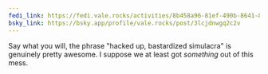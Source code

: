 ```yaml
---
fedi_link: https://fedi.vale.rocks/activities/8b458a96-81ef-490b-8641-8e80c1a0c3d7
bsky_link: https://bsky.app/profile/vale.rocks/post/3lcjdnwgq2c2v
---
```


Say what you will, the phrase "hacked up, bastardized simulacra" is genuinely pretty awesome. I suppose we at least got _something_ out of this mess.
